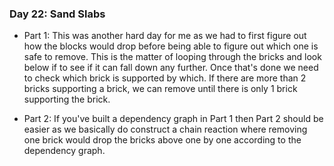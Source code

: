 ### Day 22: Sand Slabs

-   Part 1: This was another hard day for me as we had to first figure out how the blocks would drop before being able to figure out which one is safe to remove. This is the matter of looping through the bricks and look below if to see if it can fall down any further. Once that's done we need to check which brick is supported by which. If there are more than 2 bricks supporting a brick, we can remove until there is only 1 brick supporting the brick.

-   Part 2: If you've built a dependency graph in Part 1 then Part 2 should be easier as we basically do construct a chain reaction where removing one brick would drop the bricks above one by one according to the dependency graph.
